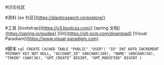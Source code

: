 #讨论社区

#资料
[es 社区]{https://elasticsearch.cn/explore/}


#工具
[bootstrap]{https://v3.bootcss.com/}
[spring 文档]{https://spring.io/guides}
[Git]{https://git-scm.com/download}
[Visual Paradiam]{https://www.visual-paradigm.com}


#脚本
`sql
CREATE CACHED TABLE "PUBLIC"."USER"(
    "ID" INT AUTO_INCREMENT PRIMARY KEY NOT NULL,
    "ACCOUNT_ID" VARCHAR(100),
    "NAME" VARCHAR(50),
    "TOKEN" CHAR(36),
    "GMT_CREATE" BIGINT,
    "GMT_MODIFIED" BIGINT
)
`

